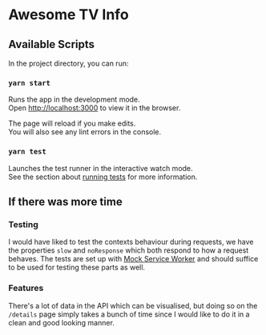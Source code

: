 # Awesome TV Info

## Available Scripts

In the project directory, you can run:

### `yarn start`

Runs the app in the development mode.\
Open [http://localhost:3000](http://localhost:3000) to view it in the browser.

The page will reload if you make edits.\
You will also see any lint errors in the console.

### `yarn test`

Launches the test runner in the interactive watch mode.\
See the section about [running tests](https://facebook.github.io/create-react-app/docs/running-tests) for more information.

## If there was more time 

### Testing

I would have liked to test the contexts behaviour during requests, we have the properties `slow` and `noResponse` which both respond to how a request behaves.
The tests are set up with [Mock Service Worker](https://mswjs.io) and should suffice to be used for testing these parts as well.

### Features

There's a lot of data in the API which can be visualised, but doing so on the `/details` page simply takes a bunch of time since I would like to do it in a clean and good looking manner. 
